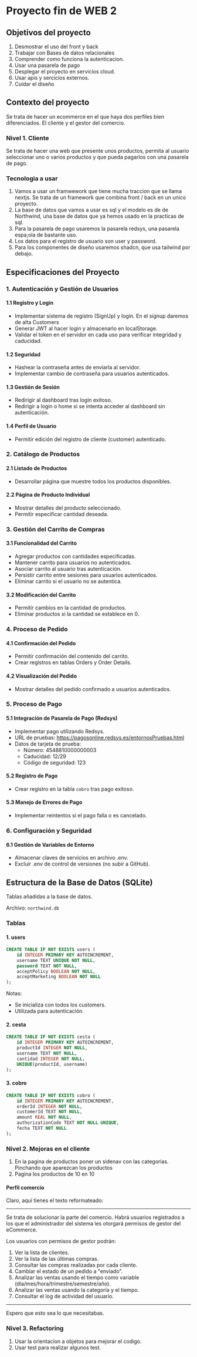 # Proyecto fin de WEB 2
## Objetivos del proyecto
    
1. Desmostrar el uso del front y back
2. Trabajar con Bases de datos relacionales
3. Comprender como funciona la autenticacion.
4. Usar una pasarela de pago 
5. Desplegar el proyecto en servicios cloud.
6. Usar apis y sercicios externos.
8. Cuidar el diseño

## Contexto del proyecto

Se trata de hacer un ecommerce en el que haya dos perfiles bien diferenciados. El cliente y el gestor del comercio.

### Nivel 1. Cliente

Se trata de hacer una web que presente unos productos, permita al usuario seleccionar uno o varios productos y que pueda pagarlos con una pasarela de pago.

### Tecnologia a usar
1. Vamos a usar un framwework que tiene mucha traccion que se llama nextjs. Se trata de un framework que combina front / back en un unico proyecto. 
2. La base de datos que vamos a usar es sql y el modelo es de de Northwind, una base de datos que ya hemos usado en la practicas de sql.
3. Para la pasarela de pago usaremos la pasarela redsys, una pasarela espa;ola de bastante uso.
4. Los datos para el registro de usuario son user y password. 
5. Para los componentes de diseño usaremos shadcn, que usa tailwind por debajo.



## Especificaciones del Proyecto

### 1. Autenticación y Gestión de Usuarios

#### 1.1 Registro y Login
- Implementar sistema de registro (SignUp) y login. En el signup daremos de alta Customers
- Generar JWT al hacer login y almacenarlo en localStorage.
- Validar el token en el servidor en cada uso para verificar integridad y caducidad.

#### 1.2 Seguridad
- Hashear la contraseña antes de enviarla al servidor.
- Implementar cambio de contraseña para usuarios autenticados.

#### 1.3 Gestión de Sesión
- Redirigir al dashboard tras login exitoso.
- Redirigir a login o home si se intenta acceder al dashboard sin autenticación.

#### 1.4 Perfil de Usuario
- Permitir edición del registro de cliente (customer) autenticado.

### 2. Catálogo de Productos

#### 2.1 Listado de Productos
- Desarrollar página que muestre todos los productos disponibles.

#### 2.2 Página de Producto Individual
- Mostrar detalles del producto seleccionado.
- Permitir especificar cantidad deseada.

### 3. Gestión del Carrito de Compras

#### 3.1 Funcionalidad del Carrito
- Agregar productos con cantidades especificadas.
- Mantener carrito para usuarios no autenticados.
- Asociar carrito al usuario tras autenticación.
- Persistir carrito entre sesiones para usuarios autenticados.
- Eliminar carrito si el usuario no se autentica.

#### 3.2 Modificación del Carrito
- Permitir cambios en la cantidad de productos.
- Eliminar productos si la cantidad se establece en 0.

### 4. Proceso de Pedido

#### 4.1 Confirmación del Pedido
- Permitir confirmación del contenido del carrito.
- Crear registros en tablas Orders y Order Details.

#### 4.2 Visualización del Pedido
- Mostrar detalles del pedido confirmado a usuarios autenticados.

### 5. Proceso de Pago

#### 5.1 Integración de Pasarela de Pago (Redsys)
- Implementar pago utilizando Redsys.
- URL de pruebas: https://pagosonline.redsys.es/entornosPruebas.html
- Datos de tarjeta de prueba:
  - Número: 4548810000000003
  - Caducidad: 12/29
  - Código de seguridad: 123

#### 5.2 Registro de Pago
- Crear registro en la tabla `cobro` tras pago exitoso.

#### 5.3 Manejo de Errores de Pago
- Implementar reintentos si el pago falla o es cancelado.

### 6. Configuración y Seguridad

#### 6.1 Gestión de Variables de Entorno
- Almacenar claves de servicios en archivo .env.
- Excluir .env de control de versiones (no subir a GitHub).

## Estructura de la Base de Datos (SQLite)

Tablas añadidas a la base de datos.

Archivo: `northwind.db`

### Tablas

#### 1. users
```sql
CREATE TABLE IF NOT EXISTS users (
    id INTEGER PRIMARY KEY AUTOINCREMENT,
    username TEXT UNIQUE NOT NULL,
    password TEXT NOT NULL,
    acceptPolicy BOOLEAN NOT NULL,
    acceptMarketing BOOLEAN NOT NULL
);
```
Notas:
- Se inicializa con todos los customers.
- Utilizada para autenticación.

#### 2. cesta
```sql
CREATE TABLE IF NOT EXISTS cesta (
    id INTEGER PRIMARY KEY AUTOINCREMENT,
    productId INTEGER NOT NULL,
    username TEXT NOT NULL,
    cantidad INTEGER NOT NULL,
    UNIQUE(productId, username)
);
```

#### 3. cobro
```sql
CREATE TABLE IF NOT EXISTS cobro (
    id INTEGER PRIMARY KEY AUTOINCREMENT,
    orderId INTEGER NOT NULL,
    customerId TEXT NOT NULL,
    amount REAL NOT NULL,
    authorizationCode TEXT NOT NULL UNIQUE,
    fecha TEXT NOT NULL
);
```


### Nivel 2. Mejoras en el cliente


1. En la pagina de productos poner un sidenav con las categorias. Pinchando que aparezcan los productos
2. Pagina los productos de 10 en 10


#### Perfil comercio

Claro, aquí tienes el texto reformateado:

---

Se trata de solucionar la parte del comercio. Habrá usuarios registrados a los que el administrador del sistema les otorgará permisos de gestor del eCommerce.

Los usuarios con permisos de gestor podrán:

1. Ver la lista de clientes.
2. Ver la lista de las últimas compras.
3. Consultar las compras realizadas por cada cliente.
4. Cambiar el estado de un pedido a "enviado".
5. Analizar las ventas usando el tiempo como variable (día/mes/hora/trimestre/semestre/año).
6. Analizar las ventas usando la categoría y el tiempo.
7. Consultar el log de actividad del usuario. 

--- 

Espero que esto sea lo que necesitabas.
### Nivel 3. Refactoring 

1. Usar la orientacion a objetos para mejorar el codigo.
2. Usar test para realizar algunos test.
